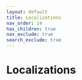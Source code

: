 ```yaml
---
layout: default
title: Localizations
nav_order: 14
has_children: true
nav_exclude: true
search_exclude: true
---
```


# Localizations
